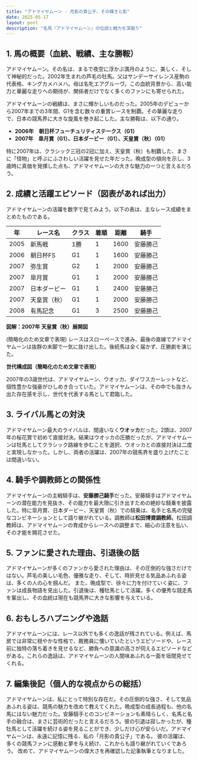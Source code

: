 ```yaml
---
title: "アドマイヤムーン - 月影の貴公子、その輝きと影"
date: 2025-05-17
layout: post
description: "名馬『アドマイヤムーン』の伝説と魅力を深堀り"
---
```


## 1. 馬の概要（血統、戦績、主な勝鞍）

アドマイヤムーン。その名は、まるで夜空に浮かぶ満月のように、美しく、そして神秘的だった。2002年生まれの芦毛の牡馬。父はサンデーサイレンス産駒の代表格、キングカメハメハ。母は名牝エアグルーヴ。この血統背景から、高い能力と華麗な走りへの期待が、関係者だけでなく多くのファンにも寄せられた。

アドマイヤムーンの戦績は、まさに輝かしいものだった。2005年のデビューから2007年までの3年間、G1を含む数々の重賞レースを制覇。その華麗な走りで、日本の競馬界に大きな旋風を巻き起こした。主な勝鞍は、以下の通り。

* **2006年　朝日杯フューチュリティステークス（G1）**
* **2007年　皐月賞（G1）、日本ダービー（G1）、天皇賞（秋）（G1）**

特に2007年は、クラシック三冠の2冠に加え、天皇賞（秋）も制覇した、まさに「怪物」と呼ぶにふさわしい活躍を見せた年だった。晩成型の傾向を示し、3歳時に真価を発揮した点も、アドマイヤムーンの大きな魅力の一つと言えるだろう。


## 2. 成績と活躍エピソード（図表があれば出力）

アドマイヤムーンの活躍を数字で見てみよう。以下の表は、主なレース成績をまとめたものである。

| 年 | レース名          | クラス | 着順 | 距離 | 騎手      |
|----|-------------------|-------|-----|-----|-----------|
| 2005 | 新馬戦            | 1勝 | 1   | 1600 | 安藤勝己   |
| 2006 | 朝日杯FS          | G1   | 1   | 1600 | 安藤勝己   |
| 2007 | 弥生賞            | G2   | 1   | 2000 | 安藤勝己   |
| 2007 | 皐月賞            | G1   | 1   | 2000 | 安藤勝己   |
| 2007 | 日本ダービー        | G1   | 1   | 2400 | 安藤勝己   |
| 2007 | 天皇賞（秋）      | G1   | 1   | 2000 | 安藤勝己   |
| 2008 | 有馬記念          | G1   | 3   | 2500 | 安藤勝己   |


**図解：2007年 天皇賞（秋）展開図**

(簡略化のため文章で表現)  レースはスローペースで進み、最後の直線でアドマイヤムーンは抜群の末脚で一気に抜け出した。後続馬は全く届かず、圧勝劇を演じた。


**世代構成図（簡略化のため文章で表現）**

2007年の3歳世代は、アドマイヤムーン、ウオッカ、ダイワスカーレットなど、個性豊かな強豪がひしめき合っていた。アドマイヤムーンは、その中でも抜きん出た存在感を示し、世代を代表する馬として君臨した。


## 3. ライバル馬との対決

アドマイヤムーン最大のライバルは、間違いなく**ウオッカ**だった。2頭は、2007年の桜花賞で初めて直接対決。結果はウオッカの圧勝だったが、アドマイヤムーンは牡馬としてクラシック路線を歩むことを選択、ウオッカとの直接対決は二度と実現しなかった。しかし、両者の活躍は、2007年の競馬界を盛り上げたことは間違いない。


## 4. 騎手や調教師との関係性

アドマイヤムーンの主戦騎手は、**安藤勝己騎手**だった。安藤騎手はアドマイヤムーンの潜在能力を見抜き、その能力を最大限に引き出すための絶妙な騎乗を披露した。特に皐月賞、日本ダービー、天皇賞（秋）での騎乗は、名手と名馬の完璧なコンビネーションとして語り継がれている。調教師は**松田博資調教師**。松田調教師は、アドマイヤムーンの育成からレースへの調整まで、細心の注意を払い、その才能を開花させた。


## 5. ファンに愛された理由、引退後の話

アドマイヤムーンが多くのファンから愛された理由は、その圧倒的な強さだけではない。芦毛の美しい毛色、優雅な走り、そして、時折見せる気品あふれる姿は、多くの人の心を掴んだ。  また、晩成型で、徐々に力を付けていく姿に、ファンは成長物語を見出した。引退後は、種牡馬として活躍。多くの優秀な競走馬を輩出し、その血統は現在も競馬界に大きな影響を与えている。


## 6. おもしろハプニングや逸話

アドマイヤムーンには、レース以外でも多くの逸話が残されている。例えば、馬房では非常に穏やかな性格で、厩務員に懐いていたというエピソードや、レース前に独特の落ち着きを見せるなど、勝負への意識の高さが伺えるエピソードなどがある。これらの逸話は、アドマイヤムーンの人間味あふれる一面を垣間見せてくれる。


## 7. 編集後記（個人的な視点からの総括）

アドマイヤムーンは、私にとって特別な存在だ。その圧倒的な強さ、そして気品あふれる姿は、競馬の魅力を改めて教えてくれた。晩成型の成長過程も、他の名馬にはない魅力だった。安藤騎手とのコンビネーションも素晴らしく、名馬と名手の融合は、まさに芸術的だったと言えるだろう。彼の引退は寂しかったが、種牡馬として活躍を続ける姿を見ることができ、少しだけ心が安らいだ。アドマイヤムーンは、永遠に記憶に残る、私の「月影の貴公子」である。  彼の活躍は、多くの競馬ファンに感動と夢を与え続け、これからも語り継がれていくであろう。  改めて、アドマイヤムーンの偉大さを再確認した記事執筆となりました。
